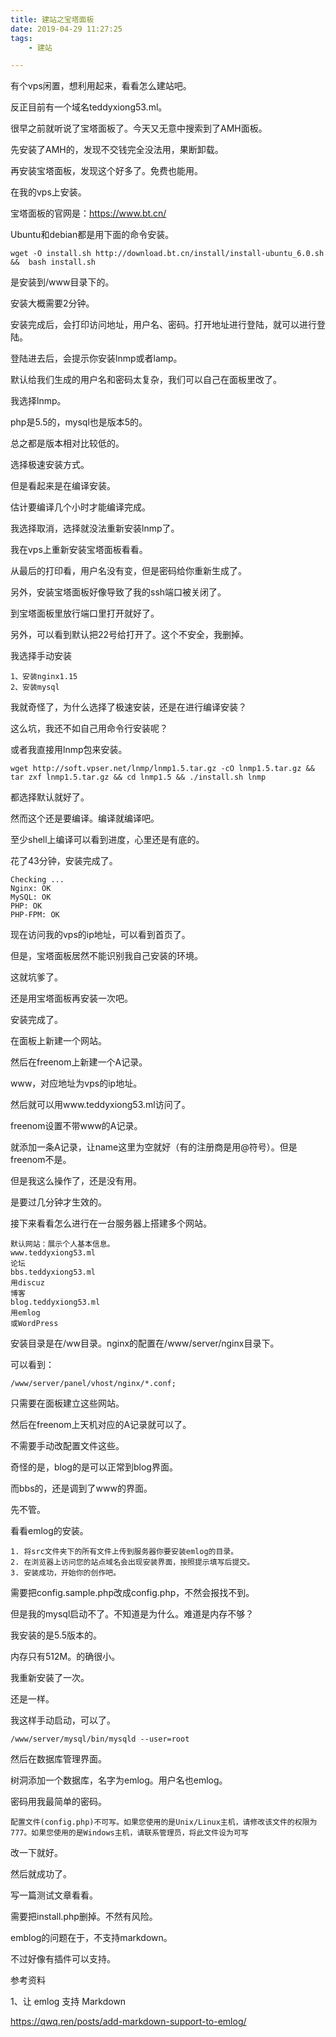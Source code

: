 ```yaml
---
title: 建站之宝塔面板
date: 2019-04-29 11:27:25
tags:
	- 建站

---
```




有个vps闲置，想利用起来，看看怎么建站吧。

反正目前有一个域名teddyxiong53.ml。

很早之前就听说了宝塔面板了。今天又无意中搜索到了AMH面板。

先安装了AMH的，发现不交钱完全没法用，果断卸载。

再安装宝塔面板，发现这个好多了。免费也能用。

在我的vps上安装。

宝塔面板的官网是：https://www.bt.cn/

Ubuntu和debian都是用下面的命令安装。

```
wget -O install.sh http://download.bt.cn/install/install-ubuntu_6.0.sh &&  bash install.sh
```

是安装到/www目录下的。

安装大概需要2分钟。

安装完成后，会打印访问地址，用户名、密码。打开地址进行登陆，就可以进行登陆。

登陆进去后，会提示你安装lnmp或者lamp。

默认给我们生成的用户名和密码太复杂，我们可以自己在面板里改了。



我选择lnmp。

php是5.5的，mysql也是版本5的。

总之都是版本相对比较低的。

选择极速安装方式。

但是看起来是在编译安装。

估计要编译几个小时才能编译完成。

我选择取消，选择就没法重新安装lnmp了。

我在vps上重新安装宝塔面板看看。

从最后的打印看，用户名没有变，但是密码给你重新生成了。



另外，安装宝塔面板好像导致了我的ssh端口被关闭了。

到宝塔面板里放行端口里打开就好了。

另外，可以看到默认把22号给打开了。这个不安全，我删掉。



我选择手动安装

```
1、安装nginx1.15
2、安装mysql

```

我就奇怪了，为什么选择了极速安装，还是在进行编译安装？

这么坑，我还不如自己用命令行安装呢？

或者我直接用lnmp包来安装。

```
wget http://soft.vpser.net/lnmp/lnmp1.5.tar.gz -cO lnmp1.5.tar.gz && tar zxf lnmp1.5.tar.gz && cd lnmp1.5 && ./install.sh lnmp
```

都选择默认就好了。

然而这个还是要编译。编译就编译吧。

至少shell上编译可以看到进度，心里还是有底的。

花了43分钟，安装完成了。

```
Checking ...
Nginx: OK
MySQL: OK
PHP: OK
PHP-FPM: OK
```

现在访问我的vps的ip地址，可以看到首页了。

但是，宝塔面板居然不能识别我自己安装的环境。

这就坑爹了。

还是用宝塔面板再安装一次吧。

安装完成了。

在面板上新建一个网站。

然后在freenom上新建一个A记录。

www，对应地址为vps的ip地址。

然后就可以用www.teddyxiong53.ml访问了。



freenom设置不带www的A记录。

就添加一条A记录，让name这里为空就好（有的注册商是用@符号）。但是freenom不是。

但是我这么操作了，还是没有用。

是要过几分钟才生效的。





接下来看看怎么进行在一台服务器上搭建多个网站。

```
默认网站：展示个人基本信息。
www.teddyxiong53.ml
论坛
bbs.teddyxiong53.ml
用discuz
博客
blog.teddyxiong53.ml
用emlog
或WordPress
```

安装目录是在/ww目录。nginx的配置在/www/server/nginx目录下。

可以看到：

```
/www/server/panel/vhost/nginx/*.conf;
```



只需要在面板建立这些网站。

然后在freenom上天机对应的A记录就可以了。

不需要手动改配置文件这些。



奇怪的是，blog的是可以正常到blog界面。

而bbs的，还是调到了www的界面。



先不管。

看看emlog的安装。

```
1. 将src文件夹下的所有文件上传到服务器你要安装emlog的目录。
2. 在浏览器上访问您的站点域名会出现安装界面，按照提示填写后提交。
3. 安装成功，开始你的创作吧。
```

需要把config.sample.php改成config.php，不然会报找不到。

但是我的mysql启动不了。不知道是为什么。难道是内存不够？

我安装的是5.5版本的。

内存只有512M。的确很小。



我重新安装了一次。

还是一样。

我这样手动启动，可以了。

```
/www/server/mysql/bin/mysqld --user=root
```



然后在数据库管理界面。

树洞添加一个数据库，名字为emlog。用户名也emlog。

密码用我最简单的密码。

```
配置文件(config.php)不可写。如果您使用的是Unix/Linux主机，请修改该文件的权限为777。如果您使用的是Windows主机，请联系管理员，将此文件设为可写
```

改一下就好。

然后就成功了。

写一篇测试文章看看。

需要把install.php删掉。不然有风险。



emblog的问题在于，不支持markdown。

不过好像有插件可以支持。



参考资料

1、让 emlog 支持 Markdown

https://qwq.ren/posts/add-markdown-support-to-emlog/